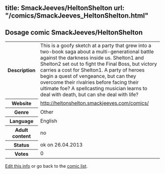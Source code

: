 title: SmackJeeves/HeltonShelton
url: "/comics/SmackJeeves_HeltonShelton.html"
---
Dosage comic SmackJeeves/HeltonShelton
-----------------------------------------

<p id="msg"></p>
<script type="text/javascript">
if (window.location.search === '?edit_info_mail=sent_ok') {
  var elem = document.getElementById("msg");
  elem.innerHTML = 'Edited information sucessfully sent.';
  elem.className = 'ok';
}
</script>
<table class="comicinfo">
<tr>
<th>Description</th><td>This is a goofy sketch at a party that grew into a two-book saga about a multi-generational battle against the darkness inside us. Shelton1 and Shelton2 set out to fight the Final Boss, but victory carries a cost for Shelton1. A party of heroes begin a quest of vengeance, but can they overcome their rivalries before facing their ultimate foe? A spellcasting musician learns to deal with death, but can she deal with life?</td>
</tr>
<tr>
<th>Website</th><td><a href="http://heltonshelton.smackjeeves.com/comics/">http://heltonshelton.smackjeeves.com/comics/</a></td>
</tr>
<tr>
<th>Genre</th><td>Other</td>
</tr>
<tr>
<th>Language</th><td>English</td>
</tr>
<tr>
<th>Adult content</th><td>no</td>
</tr>
<tr>
<th>Status</th><td>ok on 26.04.2013</td>
</tr>
<tr>
<th>Votes</th><td>0</td>
</tr>
</table>

[Edit this info](SmackJeeves_HeltonShelton_edit.html) or go back to the [comic list](../comic-index.html).

